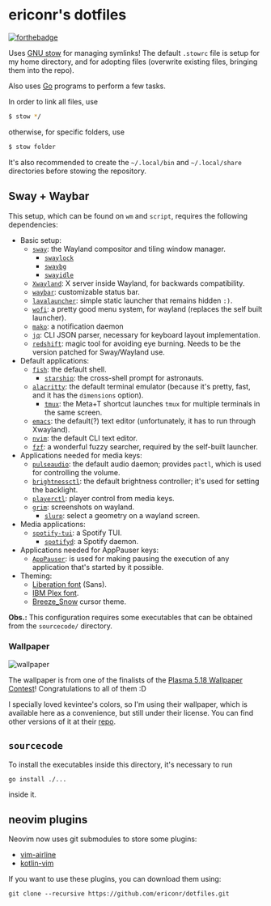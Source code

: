 # ericonr's dotfiles

[![forthebadge](https://forthebadge.com/images/badges/powered-by-electricity.svg)](https://forthebadge.com)

Uses [GNU stow](https://www.gnu.org/software/stow/) for managing symlinks! The default `.stowrc` file is setup for my home directory, and for adopting files (overwrite existing files, bringing them into the repo).

Also uses [Go](https://golang.org/) programs to perform a few tasks.

In order to link all files, use

```bash
$ stow */
```

otherwise, for specific folders, use

```bash
$ stow folder
```

It's also recommended to create the `~/.local/bin` and `~/.local/share` directories before stowing the repository.

## Sway + Waybar

This setup, which can be found on `wm` and `script`, requires the following dependencies:
* Basic setup:
  * [`sway`](https://swaywm.org/): the Wayland compositor and tiling window manager.
    * [`swaylock`](https://github.com/swaywm/swaylock)
    * [`swaybg`](https://github.com/swaywm/swaybg)
    * [`swayidle`](https://github.com/swaywm/swayidle)
  * [`Xwayland`](https://wayland.freedesktop.org/xserver.html): X server inside Wayland, for backwards compatibility.
  * [`waybar`](https://github.com/Alexays/Waybar): customizable status bar.
  * [`lavalauncher`](https://git.sr.ht/~leon_plickat/lavalauncher): simple static launcher that remains hidden `:)`.
  * [`wofi`](https://hg.sr.ht/~scoopta/wofi): a pretty good menu system, for wayland (replaces the self built launcher).
  * [`mako`](https://wayland.emersion.fr/mako/): a notification daemon
  * [`jq`](https://stedolan.github.io/jq/): CLI JSON parser, necessary for keyboard layout implementation.
  * [`redshift`](https://github.com/minus7/redshift/tree/wayland): magic tool for avoiding eye burning. Needs to be the version patched for Sway/Wayland use.
* Default applications:
  * [`fish`](https://fishshell.com/): the default shell.
	* [`starship`](https://starship.rs/): the cross-shell prompt for astronauts.
  * [`alacritty`](https://github.com/jwilm/alacritty): the default terminal emulator (because it's pretty, fast, and it has the `dimensions` option).
    * [`tmux`](https://github.com/tmux/tmux): the Meta+T shortcut launches `tmux` for multiple terminals in the same screen.
  * [`emacs`](https://www.gnu.org/software/emacs/): the default(?) text editor (unfortunately, it has to run through Xwayland).
  * [`nvim`](https://neovim.io/): the default CLI text editor.
  * [`fzf`](https://github.com/junegunn/fzf): a wonderful fuzzy searcher, required by the self-built launcher.
* Applications needed for media keys:
  * [`pulseaudio`](https://www.freedesktop.org/wiki/Software/PulseAudio/): the default audio daemon; provides `pactl`, which is used for controlling the volume.
  * [`brightnessctl`](https://github.com/Hummer12007/brightnessctl): the default brightness controller; it's used for setting the backlight.
  * [`playerctl`](https://github.com/altdesktop/playerctl): player control from media keys.
  * [`grim`](https://wayland.emersion.fr/grim/): screenshots on wayland.
    * [`slurp`](https://wayland.emersion.fr/slurp/): select a geometry on a wayland screen.
* Media applications:
  * [`spotify-tui`](https://github.com/Rigellute/spotify-tui): a Spotify TUI.
    * [`spotifyd`](https://github.com/Spotifyd/spotifyd): a Spotify daemon.
* Applications needed for AppPauser keys:
  * [`AppPauser`](https://github.com/ericonr/AppPauser): is used for making pausing the execution of any application that's started by it possible.
* Theming:
  * [Liberation font](https://en.wikipedia.org/wiki/Liberation_fonts) (Sans).
  * [IBM Plex font](https://www.ibm.com/plex/).
  * [Breeze\_Snow](https://github.com/KDE/breeze) cursor theme.

**Obs.:** This configuration requires some executables that can be obtained from the `sourcecode/` directory.

### Wallpaper

![wallpaper](https://gitlab.com/Kreneker/the-grand-canyon/raw/master/The%20Grand%20Canyon%20preview.png)

The wallpaper is from one of the finalists of the [Plasma 5.18 Wallpaper Contest](https://dot.kde.org/2020/01/24/volna-wins-plasma-518-wallpaper-contest)! Congratulations to all of them :D

I specially loved kevintee's colors, so I'm using their wallpaper, which is available here as a convenience, but still under their license. You can find other versions of it at their [repo](https://gitlab.com/Kreneker/the-grand-canyon).

## `sourcecode`

To install the executables inside this directory, it's necessary to run

```shell
go install ./...
```

inside it.

## neovim plugins

Neovim now uses git submodules to store some plugins:

* [vim-airline](https://github.com/vim-airline/vim-airline)
* [kotlin-vim](https://github.com/udalov/kotlin-vim)

If you want to use these plugins, you can download them using:

```shell
git clone --recursive https://github.com/ericonr/dotfiles.git
```

